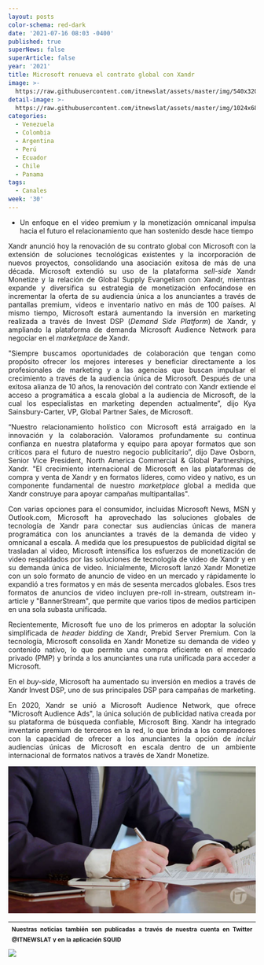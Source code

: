 ```yaml
---
layout: posts
color-schema: red-dark
date: '2021-07-16 08:03 -0400'
published: true
superNews: false
superArticle: false
year: '2021'
title: Microsoft renueva el contrato global con Xandr
image: >-
  https://raw.githubusercontent.com/itnewslat/assets/master/img/540x320/Firma-p.jpg
detail-image: >-
  https://raw.githubusercontent.com/itnewslat/assets/master/img/1024x680/Firma-g.jpg
categories:
  - Venezuela
  - Colombia
  - Argentina
  - Perú
  - Ecuador
  - Chile
  - Panama
tags:
  - Canales
week: '30'
---
```

<ul style="list-style-type: disc; text-align: justify;">
	<li>Un enfoque en el video premium y la monetización omnicanal impulsa hacia el futuro el relacionamiento que han sostenido desde hace tiempo</li>
</ul>
<p style="text-align: justify;">Xandr anunció hoy la renovación de su contrato global con Microsoft con la extensión de soluciones tecnológicas existentes y la incorporación de nuevos proyectos, consolidando una asociación exitosa de más de una década. Microsoft extendió su uso de la plataforma <em>sell-side</em> Xandr Monetize y la relación de Global Supply Evangelism con Xandr, mientras expande y diversifica su estrategia de monetización enfocándose en incrementar la oferta de su audiencia única a los anunciantes a través de pantallas premium, videos e inventario nativo en más de 100 países. Al mismo tiempo, Microsoft estará aumentando la inversión en marketing realizada a través de Invest DSP (<em>Demand Side Platform</em>) de Xandr, y ampliando la plataforma de demanda Microsoft Audience Network para negociar en el <em>marketplace</em> de Xandr.</p>
<p style="text-align: justify;">"Siempre buscamos oportunidades de colaboración que tengan como propósito ofrecer los mejores intereses y beneficiar directamente a los profesionales de marketing y a las agencias que buscan impulsar el crecimiento a través de la audiencia única de Microsoft. Después de una exitosa alianza de 10 años, la renovación del contrato con Xandr extiende el acceso a programática a escala global a la audiencia de Microsoft, de la cual los especialistas en marketing dependen actualmente”, dijo Kya Sainsbury-Carter, VP, Global Partner Sales, de Microsoft.</p>
<p style="text-align: justify;">“Nuestro relacionamiento holístico con Microsoft está arraigado en la innovación y la colaboración. Valoramos profundamente su continua confianza en nuestra plataforma y equipo para apoyar formatos que son críticos para el futuro de nuestro negocio publicitario”, dijo Dave Osborn, Senior Vice President, North America Commercial &amp; Global Partnerships, Xandr. "El crecimiento internacional de Microsoft en las plataformas de compra y venta de Xandr y en formatos líderes, como video y nativo, es un componente fundamental de nuestro <em>marketplace</em> global a medida que Xandr construye para apoyar campañas multipantallas".</p>
<p style="text-align: justify;">Con varias opciones para el consumidor, incluidas Microsoft News, MSN y Outlook.com, Microsoft ha aprovechado las soluciones globales de tecnología de Xandr para conectar sus audiencias únicas de manera programática con los anunciantes a través de la demanda de video y omnicanal a escala. A medida que los presupuestos de publicidad digital se trasladan al video, Microsoft intensifica los esfuerzos de monetización de video respaldados por las soluciones de tecnología de video de Xandr y en su demanda única de video. Inicialmente, Microsoft lanzó Xandr Monetize con un solo formato de anuncio de video en un mercado y rápidamente lo expandió a tres formatos y en más de sesenta mercados globales. Esos tres formatos de anuncios de video incluyen pre-roll in-stream, outstream in-article y "BannerStream", que permite que varios tipos de medios participen en una sola subasta unificada.</p>
<p style="text-align: justify;">Recientemente, Microsoft fue uno de los primeros en adoptar la solución simplificada de <em>header bidding</em> de Xandr, Prebid Server Premium. Con la tecnología, Microsoft consolida en Xandr Monetize su demanda de video y contenido nativo, lo que permite una compra eficiente en el mercado privado (PMP) y brinda a los anunciantes una ruta unificada para acceder a Microsoft.</p>
<p style="text-align: justify;">En el <em>buy-side</em>, Microsoft ha aumentado su inversión en medios a través de Xandr Invest DSP, uno de sus principales DSP para campañas de marketing.</p>
<p style="text-align: justify;">En 2020, Xandr se unió a Microsoft Audience Network, que ofrece "Microsoft Audience Ads", la única solución de publicidad nativa creada por su plataforma de búsqueda confiable, Microsoft Bing. Xandr ha integrado inventario premium de terceros en la red, lo que brinda a los compradores con la capacidad de ofrecer a los anunciantes la opción de <em>incluir</em> audiencias únicas de Microsoft en escala dentro de un ambiente internacional de formatos nativos a través de Xandr Monetize.</p>

![](https://raw.githubusercontent.com/itnewslat/assets/master/img/540x320/Firma-p.jpg)

<table style="height: 42px;" width="569">
<tbody>
<tr>
<td style="text-align: justify;"><sub><strong>Nuestras noticias también son publicadas a través de nuestra cuenta en Twitter <a href="https://twitter.com/itnewslat?lang=es">@ITNEWSLAT</a> y en la aplicación <a href="https://squidapp.co/en/">SQUID</a></strong></sub></td>
</tr>
</tbody>
</table>

<img src="https://tracker.metricool.com/c3po.jpg?hash=56f88a41e39ab42c063cc51676587a04"/>
